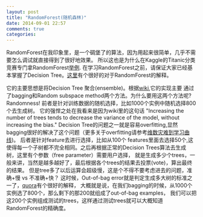 ```yaml
---
layout: post
title: "RandomForest(随机森林)"
date: 2014-09-01 22:57
comments: true
categories: 
---
```

RandomForest在我印象里，是一个碉堡了的算法，因为用起来很简单，几乎不需要怎么调试就直接得到了很好地效果。
所以这也是为什么在Kaggle的Titanic分类竞赛专门拿RandomForest[举例](http://www.kaggle.com/c/titanic-gettingStarted/details/getting-started-with-random-forests).
在学习RandomForest之前，请保证大家已经基本掌握了Decision Tree。[这里](http://www.quora.com/How-do-random-forests-work-in-laymans-terms)有个很好的对于RandomForest的解释。

它的主要思想是将Decision Tree 聚合(ensemble)。根据[wiki](http://en.wikipedia.org/wiki/Random_forest),它的实现主要
通过了bagging和Random subspace method两个方法。为什么要用这两个方法呢? Randomness!
前者是针对训练数据的随机选择，比如1000个实例中随机选择800个去生成树。
它的强悍之处在我看来是因为wiki里的这句话 "Increasing the number of trees tends to decrease the variance of the model,
without increasing the bias." Decision Tree的问题之一就是容易overfitting,显然bagging很好的解决了这个问题（更多关于overfitting请参考[维数灾难到学习曲线](http://bboxers.com/blog/2014/06/29/curse-learning-curve/))。
后者是针对feature去进行选择，比如从100个
features里面去选择50个,这使得每一个子树都不完全相同。之后再根据正常的Decision Trees算法去生成树，这里有个参数（free parameter）需要用户选择，
就是生成多少个trees，一般来讲，当然是越多越好了，最后根据各个trees的结果去投票(vote)，算出最终的结果。
但是tree多了以后运算会超级慢，这是个不得不要考虑进去的问题，准确+慢 vs 不准确+快？
这时候，Out-of-bag error就是判定生成多大树的标准之一了，[quora](http://www.quora.com/What-is-the-out-of-bag-error-in-Random-Forests)有个很好的解释，
大概就是说，在我们bagging的时候，从1000个实例选了800个，那么剩下的那200就组成了out-of-bag examples，
我们可以把这200个实例组成测试的trees，这样通过测试trees就可以大概知道RandomForest的精确度。


